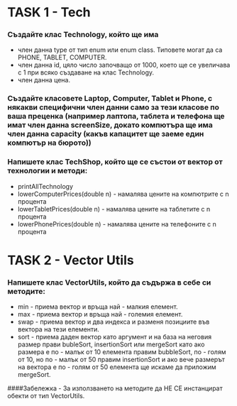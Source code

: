 # TASK 1 - Tech
### Създайте клас Technology, който ще има
- член данна type от тип enum или enum class. Типовете могат да са PHONE, TABLET, COMPUTER.
- член данна id, цяло число започващо от 1000, което ще се увеличава с 1 при всяко създаване на клас Technology.
- член данна цена.
### Създайте класовете Laptop, Computer, Tablet и Phone, с някакви специфични член данни само за тези класове по ваша преценка (например лаптопа, таблета и телефона ще имат член данна screenSize, докато компютъра ще има член данна capacity (какъв капацитет ще заеме един компютър на бюрото))

### Напишете клас TechShop, който ще се състои от вектор от технологии и методи:
- printAllTechnology
- lowerComputerPrices(double n) - намалява цените на компютрите с n процента
- lowerTabletPrices(double n) - намалява цените на таблетите с n процента
- lowerPhonePrices(double n) - намалява цените на телефоните с n процента

# TASK 2 - Vector Utils
### Напишете клас VectorUtils, който да съдържа в себе си методите:
- min - приема вектор и връща най - малкия елемент.
- max - приема вектор и връща най - големия елемент.
- swap - приема вектор и два индекса и разменя позициите във вектора на тези елементи.
- sort - приема даден вектор като аргумент и на база на неговия размер прави bubleSort, insertionSort или mergeSort като ако размера е по - малък от 10 елемента правим bubbleSort, по - голям от 10, но по - малък от 50 правим insertionSort и ако вече размерът на вектора е по - голям от 50 елемента ще искаме да приложим mergeSort.

####Забележка - За използването на методите да НЕ СЕ инстанцират обекти от тип VectorUtils.
